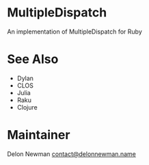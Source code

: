# MultipleDispatch

An implementation of MultipleDispatch for Ruby

# See Also

- Dylan
- CLOS
- Julia
- Raku
- Clojure

# Maintainer

Delon Newman <contact@delonnewman.name>
